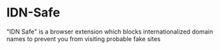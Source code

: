 # IDN-Safe
"IDN Safe" is a browser extension which blocks internationalized domain names to prevent you from visiting probable fake sites
